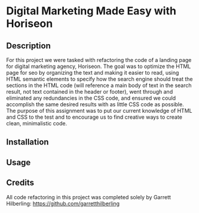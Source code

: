 # Digital Marketing Made Easy with Horiseon

## Description 
For this project we were tasked with refactoring the code of a landing page for digital marketing agency, Horiseon. The goal was to optimize the HTML page for seo by organizing the text and making it easier to read, using HTML semantic elements to specify how the search engine should treat the sections in the HTML code (will reference a main body of text in the search result, not text contained in the header or footer), went through and eliminated any redundancies in the CSS code, and ensured we could accomplish the same desired results with as little CSS code as possible. The purpose of this assignment was to put our current knowledge of HTML and CSS to the test and to encourage us to find creative ways to create clean, minimalistic code. 

## Installation

## Usage


## Credits
All code refactoring in this project was completed solely by Garrett Hilberling: https://github.com/garretthilberling
